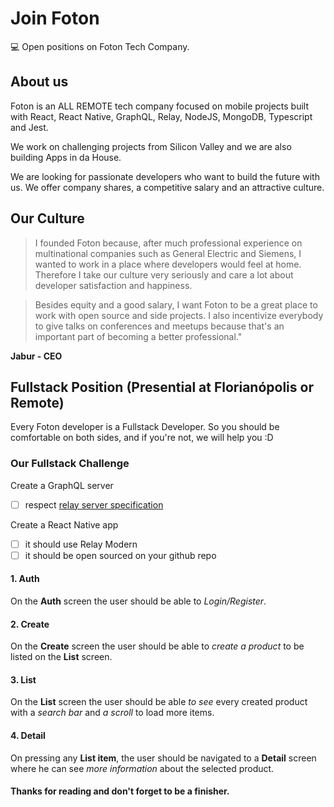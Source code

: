 # Join Foton
💻 Open positions on Foton Tech Company.

## About us
Foton is an ALL REMOTE tech company focused on mobile projects built with React, React Native, GraphQL, Relay, NodeJS, MongoDB, Typescript and Jest.

We work on challenging projects from Silicon Valley and we are also building Apps in da House.

We are looking for passionate developers who want to build the future with us.
We offer company shares, a competitive salary and an attractive culture.

## Our Culture
> I founded Foton because, after much professional experience on multinational companies such as General Electric and Siemens, I wanted to work in a place where developers would feel at home. Therefore I take our culture very seriously and care a lot about developer satisfaction and happiness.

> Besides equity and a good salary, I want Foton to be a great place to work with open source and side projects. I also incentivize everybody to give talks on conferences and meetups because that's an important part of becoming a better professional."

__Jabur - CEO__

## Fullstack Position (Presential at Florianópolis or Remote)
Every Foton developer is a Fullstack Developer. So you should be comfortable on both sides, and if you're not, we will help you :D

### Our Fullstack Challenge

Create a GraphQL server
- [ ] respect [relay server specification](https://relay.dev/docs/en/graphql-server-specification)

Create a React Native app
- [ ] it should use Relay Modern
- [ ] it should be open sourced on your github repo

#### 1. Auth

On the __Auth__ screen the user should be able to *Login/Register*.

#### 2. Create

On the __Create__ screen the user should be able to *create a product* to be listed on the __List__ screen.

#### 3. List

On the __List__ screen the user should be able *to see* every created product with a *search bar* and *a scroll* to load more items.

#### 4. Detail

On pressing any __List item__, the user should be navigated to a __Detail__ screen where he can see *more information* about the selected product.

#### Thanks for reading and don't forget to be a finisher.
